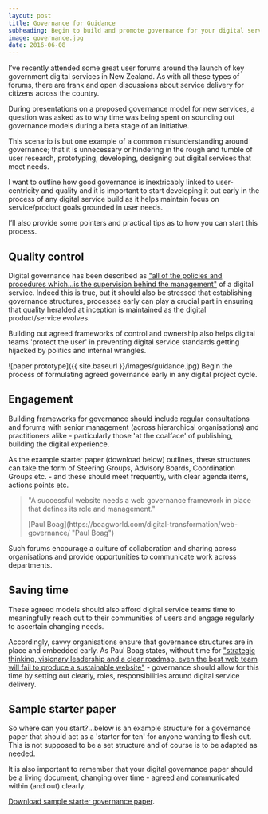 ```yaml
---
layout: post
title: Governance for Guidance
subheading: Begin to build and promote governance for your digital services.
image: governance.jpg
date: 2016-06-08
---
```




I’ve recently attended some great user forums around the launch of key government digital services in New Zealand. As with all these types of forums, there are frank and open discussions about service delivery for citizens across the country.

During presentations on a proposed governance model for new services, a question was asked as to why time was being spent on sounding out governance models during a beta stage of an initiative.

This scenario is but one example of a common misunderstanding around governance; that it is unnecessary or hindering in the rough and tumble of user research, prototyping, developing, designing out digital services that meet needs.

I want to outline how good governance is inextricably linked to user-centricity and quality and it is important to start developing it out early in the process of any digital service build as it helps maintain focus on service/product goals grounded in user needs.

I’ll also provide some pointers and practical tips as to how you can start this process.

## Quality control

Digital governance has been described as ["all of the policies and procedures which…is the supervision behind the management"](http://monsido.com/what-is-web-governance/ "web governance article") of a digital service. Indeed this is true, but it should also be stressed that establishing governance structures, processes early can play a crucial part in ensuring that quality heralded at inception is maintained as the digital product/service evolves.

Building out agreed frameworks of control and ownership also helps digital teams 'protect the user' in preventing digital service standards getting hijacked by politics and internal wrangles.

![paper prototype]({{ site.baseurl }}/images/guidance.jpg) <span class="caption text-muted">Begin the process of formulating agreed governance early in any digital project cycle.</span>

## Engagement

Building frameworks for governance should include regular consultations and forums with senior management (across hierarchical organisations) and practitioners alike - particularly those 'at the coalface' of publishing, building the digital experience.

As the example starter paper (download below) outlines, these structures can take the form of Steering Groups, Advisory Boards, Coordination Groups etc. - and these should meet frequently, with clear agenda items, actions points etc.

> "A successful website needs a web governance framework in place that defines its role and management."
> 
> <footer>[Paul Boag](https://boagworld.com/digital-transformation/web-governance/ "Paul Boag")</footer>

Such forums encourage a culture of collaboration and sharing across organisations and provide opportunities to communicate work across departments.

## Saving time

These agreed models should also afford digital service teams time to meaningfully reach out to their communities of users and engage regularly to ascertain changing needs.

Accordingly, savvy organisations ensure that governance structures are in place and embedded early. As Paul Boag states, without time for ["strategic thinking, visionary leadership and a clear roadmap, even the best web team will fail to produce a sustainable website"](https://boagworld.com/digital-transformation/web-governance/ "Paul Boag") - governance should allow for this time by setting out clearly, roles, responsibilities around digital service delivery.

## Sample starter paper

So where can you start?…below is an example structure for a governance paper that should act as a 'starter for ten' for anyone wanting to flesh out. This is not supposed to be a set structure and of course is to be adapted as needed.

It is also important to remember that your digital governance paper should be a living document, changing over time - agreed and communicated within (and out) clearly.

[Download sample starter governance paper](http://www.markkirkpatrick.co.uk/assets/governance-paper-structure.docx "Sample governance paper").
